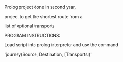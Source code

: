 Prolog project done in second year,

project to get the shortest route from a

list of optional transports

PROGRAM INSTRUCTIONS:

Load script into prolog interpreter and use the command

'journey(Source, Destination, [Transports])'